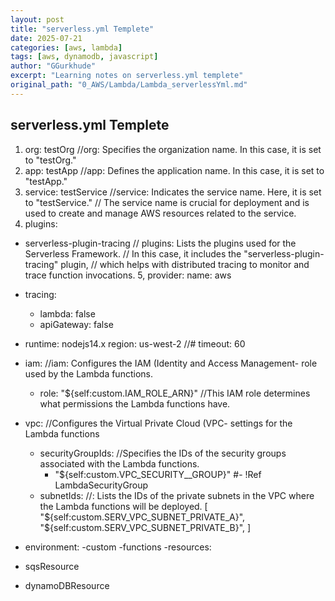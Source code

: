 ```yaml
---
layout: post
title: "serverless.yml Templete"
date: 2025-07-21
categories: [aws, lambda]
tags: [aws, dynamodb, javascript]
author: "GGurkhude"
excerpt: "Learning notes on serverless.yml templete"
original_path: "0_AWS/Lambda/Lambda_serverlessYml.md"
---
```


## serverless.yml Templete

1. org: testOrg                               //org: Specifies the organization name. In this case, it is set to "testOrg."
2. app: testApp                               //app: Defines the application name. In this case, it is set to "testApp."
3. service: testService                       //service: Indicates the service name. Here, it is set to "testService."
                      // The service name is crucial for deployment and is used to create and manage AWS resources related to the service.
4.  plugins:
  - serverless-plugin-tracing
                      // plugins: Lists the plugins used for the Serverless Framework.
                      // In this case, it includes the "serverless-plugin-tracing" plugin,
                      // which helps with distributed tracing to monitor and trace function invocations.
5, provider:
  name: aws
  - tracing:
    - lambda: false
    - apiGateway: false
  - runtime: nodejs14.x
  region: us-west-2
  //# timeout: 60
  - iam:              //iam: Configures the IAM (Identity and Access Management- role used by the Lambda functions.
    - role: "${self:custom.IAM_ROLE_ARN}"         //This IAM role determines what permissions the Lambda functions have.
      
  - vpc:              //Configures the Virtual Private Cloud (VPC- settings for the Lambda functions
    - securityGroupIds:      //Specifies the IDs of the security groups associated with the Lambda functions.
      - "${self:custom.VPC_SECURITY__GROUP}"
      #- !Ref LambdaSecurityGroup
    - subnetIds:           //: Lists the IDs of the private subnets in the VPC where the Lambda functions will be deployed.
      [
        "${self:custom.SERV_VPC_SUBNET_PRIVATE_A}",
        "${self:custom.SERV_VPC_SUBNET_PRIVATE_B}",
      ]
  - environment:
-custom
-functions
-resources:
 - sqsResource
 - dynamoDBResource
#


 
